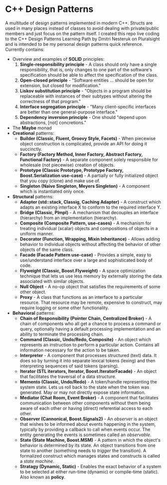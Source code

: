 # C++ Design Patterns

A multitude of design patterns implemented in modern C++. Structs are used in many places instead of classes to avoid
dealing with private/public members and just focus on the pattern itself. I created this repo live coding to the
C++ Design Patterns Learning Path by Dmitri Nesteruk on Pluralsight and is intended to be my personal design patterns quick reference.
Currently contains:
 - Overview and examples of **SOLID** principles:
 	1. **Single-responsibility principle** - A class should only have a single responsibility, that is, only changes to one part of the software's specification should be able to affect the specification of the class.
	2. **Open-closed principle** - "Software entities ... should be open for extension, but closed for modification."
	3. **Liskov substitution principle** - "Objects in a program should be replaceable with instances of their subtypes without altering the correctness of that program."
	4. **Interface segregation principle** - "Many client-specific interfaces are better than one general-purpose interface."
	5. **Dependency inversion principle** - One should "depend upon abstractions, [not] concretions."
 - The **Maybe** monad
 - **Creational** patterns:
 	- **Builder (Classic, Fluent, Groovy Style, Facets)** - When piecewise object construction is complicated, provide an API for doing it succinctly.
	- **Factory (Factory Method, Inner Factory, Abstract Factory, Functional Factory)** - A separate component solely responsible for wholesale (not piecewise) creation of objects.
	- **Prototype (Classic Prototype, Prototype Factory, Boost.Serialization use-case)** - A partially or fully initialized object that you copy (clone) and make use of.
	- **Singleton (Naive Singleton, Meyers Singleton)** - A component which is instantiated only once.
 - **Structural** patterns:
	- **Adapter (std::stack, Classig, Caching Adapter)** - A construct which adapts an existing interface X to conform to the required interface Y.
	- **Bridge (Classic, PImpl)** - A mechanism that decouples an interface (hierarchy) from an implementation (hierarchy).
	- **Composite (Composite Pattern, use-cases)** - A mechanism for treating individual (scalar) objects and compositions of objects in a uniform manner.
	- **Decorator (Function, Wrapping, Mixin Inheritance)** - Allows adding behavior to individual objects without affecting the behavior of other objects of the same class.
	- **Facade (Facade Pattern use-case)** - Provides a simple, easy to use/understand interface over a large and sophisticated body of code.
	- **Flyweight (Classic, Boost.Flyweight)** - A space optimization technique that lets us use less memory by externally storing the data associated with similar objects.
	- **Null Object** - A no-op object that satisfies the requirements of some other object.
	- **Proxy** - A class that functions as an interface to a particular resource. That resource may be remote, expensive to construct, may require logging or some other functionality.
 - **Behavioral** patterns:
 	- **Chain of Responsibility (Pointer Chain, Centralized Broker)** - A chain of components who all get a chance to process a command or query, optionally having a default processing implementation and an ability to terminate the processing chain.
	- **Command (Classic, Undo/Redo, Composite)** - An object which represents an instruction to perform a particular action. Contains all information necessary for the action to be taken.
	- **Interpreter** - A component that processes structured (text) data. It does so by turning it into separate lexical tokens (lexing) and then interpreting sequences of said tokens (parsing).
	- **Iterator (STL iterators, Iterator, Boost.IteratorFacade)** - An object that facilitates the traversal of a data structure.
	- **Memento (Classic, Undo/Redo)** - A token/handle representing the system state. Lets us roll back to the state when the token was generated. May or may not directly expose state information.
	- **Mediator (Chat Room, Event Broker)** - A component that facilitates communication between other components without them being aware of each other or having (direct) referential access to each other.
	- **Observer (Cannonical, Boost.Signals2)** - An *observer* is an object that wishes to be informed about events happening in the system, typically by providing a callback to call when events occur. The entity generating the events is sometimes called an *observable*.
	- **State (State Machine, Boost.MSM)** - A pattern in which the object's behavior is determined by its state. An object transitions from one state to another (something needs to *trigger* the transition). A formalized construct which manages states and constructs is called a *state machine*.
	- **Stratagy (Dynamic, Static)** - Enables the exact behavior of a system to be selected at either run-time (dynamic) or compile-time (static). Also known as **policy**. 


